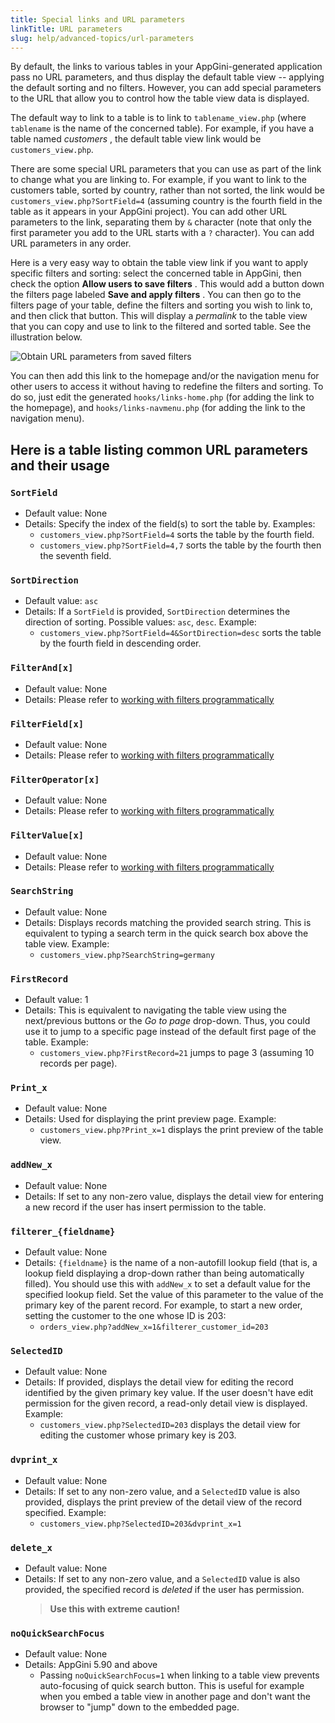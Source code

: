 ```yaml
---
title: Special links and URL parameters
linkTitle: URL parameters
slug: help/advanced-topics/url-parameters
---
```



By default, the links to various tables in your AppGini-generated
application pass no URL parameters, and thus display the default table
view \-- applying the default sorting and no filters. However, you can
add special parameters to the URL that allow you to control how the
table view data is displayed.

The default way to link to a table is to link to
`tablename_view.php` (where `tablename` is the name of
the concerned table). For example, if you have a table named *customers*
, the default table view link would be `customers_view.php`.

There are some special URL parameters that you can use as part of the
link to change what you are linking to. For example, if you want to link
to the customers table, sorted by country, rather than not sorted, the
link would be `customers_view.php?SortField=4`
(assuming country is the fourth field in the table as it appears in your
AppGini project). You can add other URL parameters to the link,
separating them by `&` character (note that only the first parameter you
add to the URL starts with a `?` character). You can add URL parameters in
any order.

Here is a very easy way to obtain the table view link if you want to
apply specific filters and sorting: select the concerned table in
AppGini, then check the option **Allow users to save filters** . This
would add a button down the filters page labeled **Save and apply
filters** . You can then go to the filters page of your table, define
the filters and sorting you wish to link to, and then click that button.
This will display a *permalink* to the table view that you can copy and
use to link to the filtered and sorted table. See the illustration
below.

![Obtain URL parameters from saved filters](https://cdn.bigprof.com/images/appgini/obtain-url-parameters-from-saved-filters.gif "Obtain URL parameters from saved filters")

You can then add this link to the homepage and/or the navigation menu
for other users to access it without having to redefine the filters and
sorting. To do so, just edit the generated `hooks/links-home.php`
(for adding the link to the homepage), and
`hooks/links-navmenu.php` (for adding the link to the navigation
menu).

## Here is a table listing common URL parameters and their usage

### `SortField`

* Default value: None
* Details: Specify the index of the field(s) to sort the table by. Examples:
  * `customers_view.php?SortField=4` sorts the table by the fourth field.
  * `customers_view.php?SortField=4,7` sorts the table by the fourth then the seventh field.

### `SortDirection`

* Default value: `asc`
* Details: If a `SortField` is provided, `SortDirection` determines the direction of sorting. Possible values: `asc`, `desc`. Example:
  * `customers_view.php?SortField=4&SortDirection=desc` sorts the table by the fourth field in descending order.

### `FilterAnd[x]`

* Default value: None
* Details: Please refer to [working with filters programmatically](/appgini/tips-and-tutorials/working-with-filters/part-1)

### `FilterField[x]`

* Default value: None
* Details: Please refer to [working with filters programmatically](/appgini/tips-and-tutorials/working-with-filters/part-1)

### `FilterOperator[x]`

* Default value: None
* Details: Please refer to [working with filters programmatically](/appgini/tips-and-tutorials/working-with-filters/part-1)

### `FilterValue[x]`

* Default value: None
* Details: Please refer to [working with filters programmatically](/appgini/tips-and-tutorials/working-with-filters/part-1)

### `SearchString`

* Default value: None
* Details: Displays records matching the provided search string. This is equivalent to typing a search term in the quick search box above the table view. Example:
  * `customers_view.php?SearchString=germany`

### `FirstRecord`

* Default value: 1
* Details: This is equivalent to navigating the table view using the next/previous buttons or the *Go to page* drop-down. Thus, you could use it to jump to a specific page instead of the default first page of the table. Example:
  * `customers_view.php?FirstRecord=21` jumps to page 3 (assuming 10 records per page).

### `Print_x`

* Default value: None
* Details: Used for displaying the print preview page. Example:
  * `customers_view.php?Print_x=1` displays the print preview of the table view.

### `addNew_x`

* Default value: None
* Details: If set to any non-zero value, displays the detail view for entering a new record if the user has insert permission to the table.

### `filterer_{fieldname}`

* Default value: None
* Details: `{fieldname}` is the name of a non-autofill lookup field (that is, a lookup field displaying a drop-down rather than being automatically filled). You should use this with `addNew_x` to set a default value for the specified lookup field. Set the value of this parameter to the value of the primary key of the parent record. For example, to start a new order, setting the customer to the one whose ID is 203:
  * `orders_view.php?addNew_x=1&filterer_customer_id=203`

### `SelectedID`

* Default value: None
* Details: If provided, displays the detail view for editing the record identified by the given primary key value. If the user doesn't have edit permission for the given record, a read-only detail view is displayed. Example:
  * `customers_view.php?SelectedID=203` displays the detail view for editing the customer whose primary key is 203.

### `dvprint_x`

* Default value: None
* Details: If set to any non-zero value, and a `SelectedID` value is also provided, displays the print preview of the detail view of the record specified. Example:
  * `customers_view.php?SelectedID=203&dvprint_x=1`

### `delete_x`

* Default value: None
* Details: If set to any non-zero value, and a `SelectedID` value is also provided, the specified record is *deleted* if the user has permission.
  > **Use this with extreme caution!**

### `noQuickSearchFocus`

* Default value: None
* Details: AppGini 5.90 and above
  * Passing `noQuickSearchFocus=1` when linking to a table view prevents auto-focusing of quick search button. This is useful for example when you embed a table view in another page and don't want the browser to "jump" down to the embedded page.



